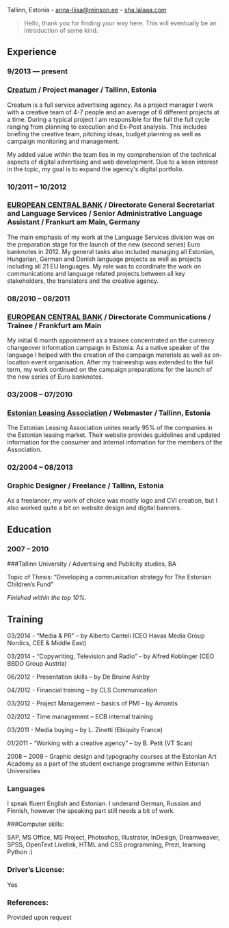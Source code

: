 Tallinn, Estonia -
anna-liisa@reinson.ee - [sha.lalaaa.com](http://sha.lalaaa.com	)


> Hello, thank you for finding your way here. This will eventually be an introduction of some kind. 

## Experience

### 9/2013 — present

### [Creatum](http://www.creatum.ee/en) / Project manager / Tallinn, Estonia

Creatum is a full service advertising agency. As a project manager I work with a creative team of 4-7 people and an average of 6 different projects at a time. During a typical project I am responsible for the full the full cycle ranging from planning to execution and Ex-Post analysis. This includes briefing the creative team, pitching ideas, budget planning as well as campaign monitoring and management.

My added value within the team lies in my comprehension of the technical aspects of digital advertising and web development. Due to a keen interest in the topic, my goal is to expand the agency's digital portfolio. 



### 10/2011 – 10/2012

### [EUROPEAN CENTRAL BANK](http://www.ecb.europa.eu) / Directorate General Secretariat and Language Services / Senior Administrative Language Assistant / Frankurt am Main, Germany

The main emphasis of my work at the Language Services division was on the preparation stage for the launch of the new (second series) Euro banknotes in 2012. My general tasks also included managing all Estonian, Hungarian, German and Danish language projects as well as projects including all 21 EU languages. My role was to coordinate the work on communications and language related projects between all key stakeholders, the translators and the creative agency.



### 08/2010 – 08/2011

### [EUROPEAN CENTRAL BANK](http://www.ecb.europa.eu) / Directorate Communications / Trainee / Frankfurt am Main

My initial 6 month appointment as a trainee concentrated on the currency changeover information campaign in Estonia. As a native speaker of the language I helped with the creation of the campaign materials as well as on-location event organisation. After my traineeship was extended to the full term, my work continued on the campaign preparations for the launch of the new series of Euro banknotes.


### 03/2008 – 07/2010

### [Estonian Leasing Association](http://liisingliit.ee/index.php?lang=eng) / Webmaster / Tallinn, Estonia

The Estonian Leasing Association unites nearly 95% of the companies in the Estonian leasing market. Their website provides guidelines and updated information for the consumer and internal infomation for the members of the Association.

### 02/2004 – 08/2013

### Graphic Designer / Freelance / Tallinn, Estonia

As a freelancer, my work of choice was mostly logo and CVI creation, but I also worked quite a bit on website design and digital banners.

## Education

### 2007 – 2010

###Tallinn University / Advertising and Publicity studies, BA

Topic of Thesis: “Developing a communication strategy for The Estonian Children’s Fund”

*Finished within the top 10%.*

## Training

03/2014 - “Media & PR” – by Alberto Canteli (CEO Havas Media Group Nordics, CEE & Middle East)

03/2014 - “Copywriting, Television and Radio” - by Alfred Koblinger (CEO BBDO Group Austria)

06/2012 - Presentation skills – by De Bruine Ashby

04/2012 - Financial training – by CLS Communication

03/2012 - Project Management – basics of PMI – by Amontis

02/2012 - Time management – ECB internal training

03/2011 - Media buying – by L. Zinetti (Ebiquity France)

01/2011 - “Working with a creative agency” – by B. Petit (VT Scan)

2008 – 2009 - Graphic design and typography courses at the Estonian Art Academy as a part of the student exchange programme within Estonian Universities


### Languages
I speak fluent English and Estonian. I underand German, Russian and Finnish, however the speaking part still needs a bit of work.


###Computer skills:	

SAP, MS Office, MS Project, Photoshop, Illustrator, InDesign, Dreamweaver, SPSS, OpenText Livelink, HTML and CSS programming, Prezi, learning Python :)

### Driver’s License:	

Yes

### References:	

Provided upon request


